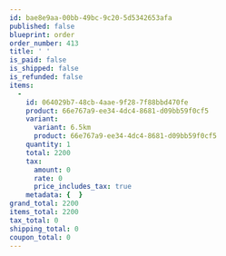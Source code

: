 ```yaml
---
id: bae8e9aa-00bb-49bc-9c20-5d5342653afa
published: false
blueprint: order
order_number: 413
title: ' '
is_paid: false
is_shipped: false
is_refunded: false
items:
  -
    id: 064029b7-48cb-4aae-9f28-7f88bbd470fe
    product: 66e767a9-ee34-4dc4-8681-d09bb59f0cf5
    variant:
      variant: 6.5km
      product: 66e767a9-ee34-4dc4-8681-d09bb59f0cf5
    quantity: 1
    total: 2200
    tax:
      amount: 0
      rate: 0
      price_includes_tax: true
    metadata: {  }
grand_total: 2200
items_total: 2200
tax_total: 0
shipping_total: 0
coupon_total: 0
---
```

